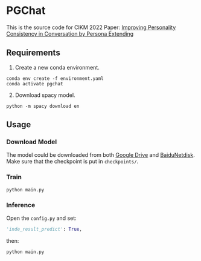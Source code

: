 # PGChat

This is the source code for CIKM 2022 Paper: [Improving Personality Consistency in Conversation by Persona Extending](https://dl.acm.org/doi/abs/10.1145/3511808.3557359)

## Requirements

1. Create a new conda environment.

```shell
conda env create -f environment.yaml
conda activate pgchat
```

2. Download spacy model.

```shell
python -m spacy download en
```

## Usage

### Download Model

The model could be downloaded from both [Google Drive](https://drive.google.com/file/d/1g1J9F6AKkFCdpTKZMaq-vG2gACoFWlMB/view?usp=sharing) and [BaiduNetdisk](https://pan.baidu.com/s/1LB1xK_EAgFaOucKHB5YFUQ?pwd=x6rj). Make sure that the checkpoint is put in `checkpoints/`.

### Train

```shell
python main.py
```

### Inference

Open the `config.py` and set:
```python
'inde_result_predict': True,
```
then:
```shell
python main.py
```

